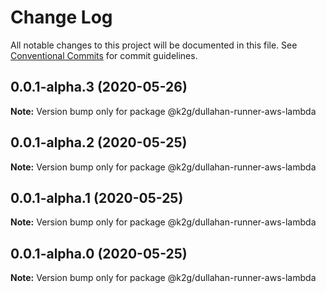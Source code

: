 # Change Log

All notable changes to this project will be documented in this file.
See [Conventional Commits](https://conventionalcommits.org) for commit guidelines.

## 0.0.1-alpha.3 (2020-05-26)

**Note:** Version bump only for package @k2g/dullahan-runner-aws-lambda





## 0.0.1-alpha.2 (2020-05-25)

**Note:** Version bump only for package @k2g/dullahan-runner-aws-lambda





## 0.0.1-alpha.1 (2020-05-25)

**Note:** Version bump only for package @k2g/dullahan-runner-aws-lambda





## 0.0.1-alpha.0 (2020-05-25)

**Note:** Version bump only for package @k2g/dullahan-runner-aws-lambda
